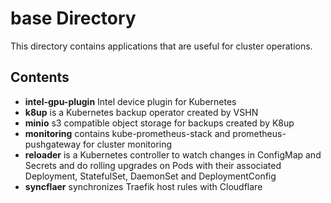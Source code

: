 # base Directory

This directory contains applications that are useful for cluster operations.

## Contents

- **intel-gpu-plugin** Intel device plugin for Kubernetes
- **k8up** is a Kubernetes backup operator created by VSHN
- **minio** s3 compatible object storage for backups created by K8up
- **monitoring** contains kube-prometheus-stack and prometheus-pushgateway for cluster monitoring
- **reloader** is a Kubernetes controller to watch changes in ConfigMap and Secrets and do rolling upgrades on Pods with their associated Deployment, StatefulSet, DaemonSet and DeploymentConfig
- **syncflaer** synchronizes Traefik host rules with Cloudflare
